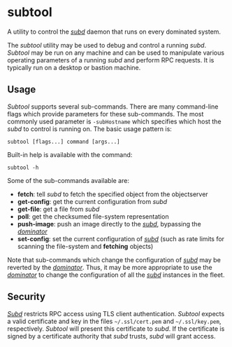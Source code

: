 # subtool
A utility to control the *[subd](../subd/README.md)* daemon that runs on every
dominated system.

The *subtool* utility may be used to debug and control a running *subd*.
*Subtool* may be run on any machine and can be used to manipulate various
operating parameters of a running *subd* and perform RPC requests. It is
typically run on a desktop or bastion machine.

## Usage
*Subtool* supports several sub-commands. There are many command-line flags which
provide parameters for these sub-commands. The most commonly used parameter is
`-subHostname` which specifies which host the *subd* to control is running on.
The basic usage pattern is:

```
subtool [flags...] command [args...]
```

Built-in help is available with the command:

```
subtool -h
```

Some of the sub-commands available are:

- **fetch**: tell *subd* to fetch the specified object from the objectserver
- **get-config**: get the current configuration from *subd*
- **get-file**: get a file from *subd*
- **poll**: get the checksumed file-system representation
- **push-image**: push an image directly to the *[subd](../subd/README.md)*,
                  bypassing the *[dominator](../dominator/README.md)*
- **set-config**: set the current configuration of *[subd](../subd/README.md)*
                  (such as rate limits for scanning the file-system and
                  **fetching** objects)

Note that sub-commands which change the configuration of
*[subd](../subd/README.md)* may be reverted by the
*[dominator](../dominator/README.md)*. Thus, it may be more appropriate to use
the *[dominator](../dominator/README.md)* to change the configuration of all the
*[subd](../subd/README.md)* instances in the fleet.

## Security
*[Subd](../subd/README.md)* restricts RPC access using TLS client
authentication. *Subtool* expects a valid certificate and key in the files
`~/.ssl/cert.pem` and `~/.ssl/key.pem`, respectively. *Subtool* will present
this certificate to *subd*. If the certificate is signed by a certificate
authority that *subd* trusts, *subd* will grant access.

